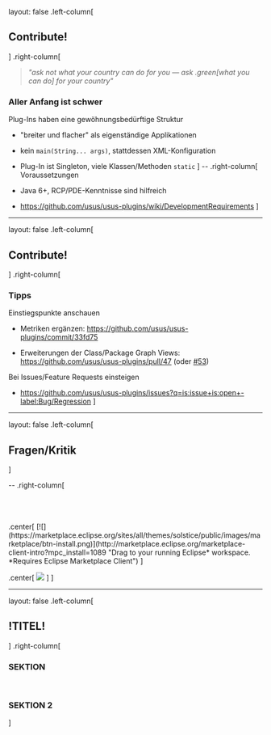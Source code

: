 layout: false
.left-column[
## Contribute!
]
.right-column[
> *"ask not what your country can do for you — ask .green[what you can do] for your country"*

### Aller Anfang ist schwer

Plug-Ins haben eine gewöhnungsbedürftige Struktur

- "breiter und flacher" als eigenständige Applikationen

- kein `main(String... args)`, stattdessen XML-Konfiguration

- Plug-In ist Singleton, viele Klassen/Methoden `static`
]
--
.right-column[
Voraussetzungen

- Java 6+, RCP/PDE-Kenntnisse sind hilfreich

- https://github.com/usus/usus-plugins/wiki/DevelopmentRequirements
]

---

layout: false
.left-column[
## Contribute!
]
.right-column[
### Tipps

Einstiegspunkte anschauen
- Metriken ergänzen: https://github.com/usus/usus-plugins/commit/33fd75

- Erweiterungen der Class/Package Graph Views: https://github.com/usus/usus-plugins/pull/47 (oder [#53](https://github.com/usus/usus-plugins/pull/479))

Bei Issues/Feature Requests einsteigen
- https://github.com/usus/usus-plugins/issues?q=is:issue+is:open+-label:Bug/Regression
]

---
layout: false
.left-column[
## Fragen/Kritik
]

--
.right-column[

<br>
<br>
<br>
.center[ [![](https://marketplace.eclipse.org/sites/all/themes/solstice/public/images/marketplace/btn-install.png)](http://marketplace.eclipse.org/marketplace-client-intro?mpc_install=1089 "Drag to your running Eclipse* workspace. *Requires Eclipse Marketplace Client") ]

.center[ [![](https://marketplace.eclipse.org/sites/default/files/usus-marketplace.png)](http://projectusus.org) ]
]

---

layout: false
.left-column[
## !TITEL!
]
.right-column[
### SEKTION

<br>

### SEKTION 2
]
